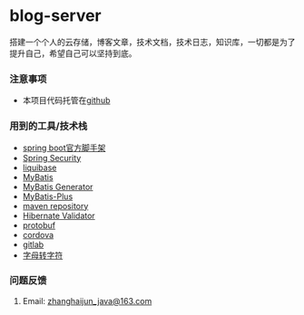 # blog-server
搭建一个个人的云存储，博客文章，技术文档，技术日志，知识库，一切都是为了提升自己，希望自己可以坚持到底。

### 注意事项	
- 本项目代码托管在[github](https://github.com/zhanghaijun666/blog-server)


### 用到的工具/技术栈
- [spring boot官方脚手架](https://start.spring.io/ "spring boot官方脚手架")
- [Spring Security](https://docs.spring.io/spring-security/site/docs/4.2.2.RELEASE/reference/htmlsingle/)
- [liquibase](http://www.liquibase.org/ "liquibase")
- [MyBatis](http://www.mybatis.org/mybatis-3/configuration.html "mybatis")
- [MyBatis Generator](http://www.mybatis.org/generator/configreference/xmlconfig.html "MyBatis Generator")
- [MyBatis-Plus](https://mybatis.plus/guide/generator.html)
- [maven repository](https://mvnrepository.com/)
- [Hibernate Validator](http://hibernate.org/validator/)
- [protobuf](https://github.com/protocolbuffers/protobuf/releases)
- [cordova](http://cordova.axuer.com/docs/zh-cn/latest/)
- [gitlab](https://gitlab.com/gitlab-org/gitlab-ce/tree/master)
- [字母转字符](http://patorjk.com/software/taag/#p=display&f=Graffiti&t=Type%20Something%20)


###  问题反馈
1. Email: zhanghaijun_java@163.com

